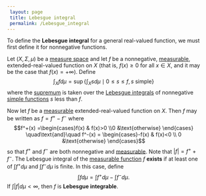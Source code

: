 ```yaml
---
 layout: page
 title: Lebesgue integral
 permalink: /Lebesgue_integral
---
```

To define the **Lebesgue integral** for a general real-valued function, we must first define it for nonnegative functions.

Let $(X,\Sigma,\mu)$ be a [measure space](https://defsmath.github.io/DefsMath/measure_space) and let $f$ be a nonnegative, [measurable](https://defsmath.github.io/DefsMath/measurable_function), extended-real-valued function on $X$ (that is, $f(x) \geq 0$ for all $x \in X$, and it may be the case that $f(x) = +\infty$). Define $$\int_X fd\mu = \sup\left\{\int_X sd\mu \mid 0\leq s\leq f, s \text{ simple}\right\}$$ where the [supremum](https://defsmath.github.io/DefsMath/supremum) is taken over the [Lebesgue integrals](https://defsmath.github.io/DefsMath/Lebesgue_integral_of_a_simple_function) of nonnegative [simple functions](https://defsmath.github.io/DefsMath/simple_function) $s$ less than $f$.

Now let $f$ be a [measurable](https://defsmath.github.io/DefsMath/####################measurable) extended-real-valued function on $X$. Then $f$ may be written as $f = f^+ - f^-$ where $$f^+(x) =\begin{cases}f(x) & f(x)>0 \\0 &\text{otherwise} \end{cases} \quad\text{and}\quad f^-(x) = \begin{cases}-f(x) & f(x)<0 \\ 0 &\text{otherwise} \end{cases}$$ so that $f^+$ and $f^-$ are both nonnegative and [measurable](https://defsmath.github.io/DefsMath/####################measurable). Note that $|f| = f^+ + f^-$. The Lebesgue integral of the [measurable function](https://defsmath.github.io/DefsMath/measurable_function) $f$ **exists** if at least one of $\int f^+d\mu$ and $\int f^- d\mu$ is finite. In this case, define $$\int f d\mu = \int f^+d\mu - \int f^-d\mu.$$ If $\int|f|d\mu < \infty$, then $f$ is **Lebesgue integrable**.